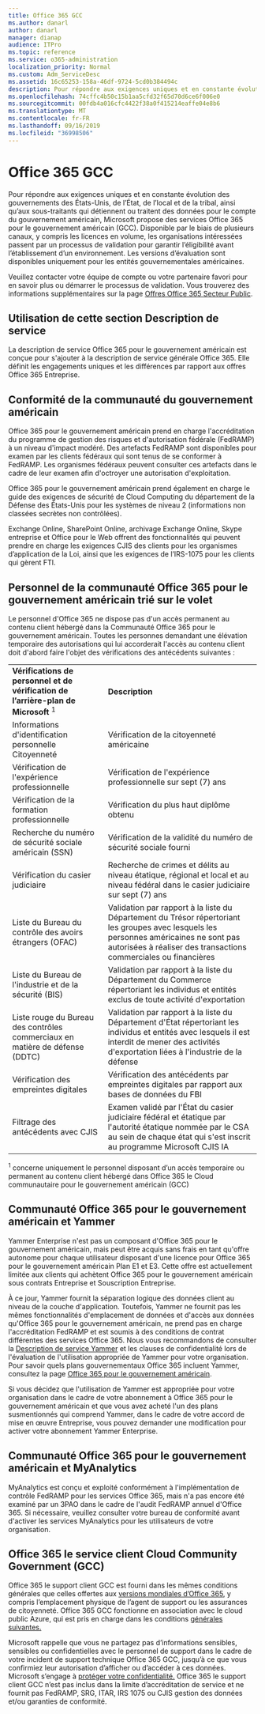 ```yaml
---
title: Office 365 GCC
ms.author: danarl
author: danarl
manager: dianap
audience: ITPro
ms.topic: reference
ms.service: o365-administration
localization_priority: Normal
ms.custom: Adm_ServiceDesc
ms.assetid: 16c65253-158a-46df-9724-5cd0b384494c
description: Pour répondre aux exigences uniques et en constante évolution des gouvernements des États-Unis, de l’État, de l’local et de la tribal, ainsi qu’aux sous-traitants qui détiennent ou traitent des données pour le compte du gouvernement américain, Microsoft propose des services Office 365 pour le gouvernement américain (GCC). Disponible par le biais de plusieurs canaux, y compris les licences en volume, les organisations intéressées passent par un processus de validation pour garantir l’éligibilité avant l’établissement d’un environnement. Les versions d’évaluation sont disponibles uniquement pour les entités gouvernementales américaines.
ms.openlocfilehash: 74cffc4b50c15b1aa5cfd32f65d70d6ce6f006e0
ms.sourcegitcommit: 00fdb4a016cfc4422f38a0f415214eaffe04e8b6
ms.translationtype: MT
ms.contentlocale: fr-FR
ms.lasthandoff: 09/16/2019
ms.locfileid: "36998506"
---
```

# <a name="office-365-gcc"></a>Office 365 GCC

Pour répondre aux exigences uniques et en constante évolution des gouvernements des États-Unis, de l’État, de l’local et de la tribal, ainsi qu’aux sous-traitants qui détiennent ou traitent des données pour le compte du gouvernement américain, Microsoft propose des services Office 365 pour le gouvernement américain (GCC). Disponible par le biais de plusieurs canaux, y compris les licences en volume, les organisations intéressées passent par un processus de validation pour garantir l’éligibilité avant l’établissement d’un environnement. Les versions d’évaluation sont disponibles uniquement pour les entités gouvernementales américaines. 
  
Veuillez contacter votre équipe de compte ou votre partenaire favori pour en savoir plus ou démarrer le processus de validation. Vous trouverez des informations supplémentaires sur la page [Offres Office 365 Secteur Public](https://products.office.com/en-us/government/compare-office-365-government-plans). 
  
## <a name="how-to-use-this-service-description-section"></a>Utilisation de cette section Description de service

La description de service Office 365 pour le gouvernement américain est conçue pour s'ajouter à la description de service générale Office 365. Elle définit les engagements uniques et les différences par rapport aux offres Office 365 Entreprise.
  
## <a name="us-government-community-compliance"></a>Conformité de la communauté du gouvernement américain

Office 365 pour le gouvernement américain prend en charge l'accréditation du programme de gestion des risques et d'autorisation fédérale (FedRAMP) à un niveau d'impact modéré. Des artefacts FedRAMP sont disponibles pour examen par les clients fédéraux qui sont tenus de se conformer à FedRAMP. Les organismes fédéraux peuvent consulter ces artefacts dans le cadre de leur examen afin d'octroyer une autorisation d'exploitation.
  
Office 365 pour le gouvernement américain prend également en charge le guide des exigences de sécurité de Cloud Computing du département de la Défense des États-Unis pour les systèmes de niveau 2 (informations non classées secrètes non contrôlées). 
  
Exchange Online, SharePoint Online, archivage Exchange Online, Skype entreprise et Office pour le Web offrent des fonctionnalités qui peuvent prendre en charge les exigences CJIS des clients pour les organismes d’application de la Loi, ainsi que les exigences de l’IRS-1075 pour les clients qui gèrent FTI.
  
## <a name="office-365-us-government-community-screened-personnel"></a>Personnel de la communauté Office 365 pour le gouvernement américain trié sur le volet

Le personnel d'Office 365 ne dispose pas d'un accès permanent au contenu client hébergé dans la Communauté Office 365 pour le gouvernement américain. Toutes les personnes demandant une élévation temporaire des autorisations qui lui accorderait l'accès au contenu client doit d'abord faire l'objet des vérifications des antécédents suivantes : 
  
|||
|:-----|:-----|
|**Vérifications de personnel et de vérification de l’arrière-plan de Microsoft** <sup>1</sup> <br/> |**Description** <br/> |
|Informations d'identification personnelle Citoyenneté  <br/> |Vérification de la citoyenneté américaine  <br/> |
|Vérification de l'expérience professionnelle  <br/> |Vérification de l'expérience professionnelle sur sept (7) ans  <br/> |
|Vérification de la formation professionnelle  <br/> |Vérification du plus haut diplôme obtenu  <br/> |
|Recherche du numéro de sécurité sociale américain (SSN)  <br/> |Vérification de la validité du numéro de sécurité sociale fourni  <br/> |
|Vérification du casier judiciaire  <br/> |Recherche de crimes et délits au niveau étatique, régional et local et au niveau fédéral dans le casier judiciaire sur sept (7) ans  <br/> |
|Liste du Bureau du contrôle des avoirs étrangers (OFAC)  <br/> |Validation par rapport à la liste du Département du Trésor répertoriant les groupes avec lesquels les personnes américaines ne sont pas autorisées à réaliser des transactions commerciales ou financières  <br/> |
|Liste du Bureau de l'industrie et de la sécurité (BIS)  <br/> |Validation par rapport à la liste du Département du Commerce répertoriant les individus et entités exclus de toute activité d'exportation  <br/> |
|Liste rouge du Bureau des contrôles commerciaux en matière de défense (DDTC)  <br/> |Validation par rapport à la liste du Département d'État répertoriant les individus et entités avec lesquels il est interdit de mener des activités d'exportation liées à l'industrie de la défense  <br/> |
|Vérification des empreintes digitales  <br/> |Vérification des antécédents par empreintes digitales par rapport aux bases de données du FBI  <br/> |
|Filtrage des antécédents avec CJIS  <br/> |Examen validé par l'État du casier judiciaire fédéral et étatique par l'autorité étatique nommée par le CSA au sein de chaque état qui s'est inscrit au programme Microsoft CJIS IA  <br/> |

<sup>1</sup> concerne uniquement le personnel disposant d’un accès temporaire ou permanent au contenu client hébergé dans Office 365 le Cloud communautaire pour le gouvernement américain (GCC)  
## <a name="office-365-us-government-community-and-yammer"></a>Communauté Office 365 pour le gouvernement américain et Yammer

Yammer Enterprise n'est pas un composant d'Office 365 pour le gouvernement américain, mais peut être acquis sans frais en tant qu'offre autonome pour chaque utilisateur disposant d'une licence pour Office 365 pour le gouvernement américain Plan E1 et E3. Cette offre est actuellement limitée aux clients qui achètent Office 365 pour le gouvernement américain sous contrats Entreprise et Souscription Entreprise. 
  
À ce jour, Yammer fournit la séparation logique des données client au niveau de la couche d'application. Toutefois, Yammer ne fournit pas les mêmes fonctionnalités d'emplacement de données et d'accès aux données qu'Office 365 pour le gouvernement américain, ne prend pas en charge l'accréditation FedRAMP et est soumis à des conditions de contrat différentes des services Office 365. Nous vous recommandons de consulter la [Description de service Yammer](../../yammer-service-description/yammer-service-description.md) et les clauses de confidentialité lors de l'évaluation de l'utilisation appropriée de Yammer pour votre organisation. Pour savoir quels plans gouvernementaux Office 365 incluent Yammer, consultez la page [Office 365 pour le gouvernement américain](office-365-us-government.md).
  
Si vous décidez que l'utilisation de Yammer est appropriée pour votre organisation dans le cadre de votre abonnement à Office 365 pour le gouvernement américain et que vous avez acheté l'un des plans susmentionnés qui comprend Yammer, dans le cadre de votre accord de mise en œuvre Entreprise, vous pouvez demander une modification pour activer votre abonnement Yammer Enterprise.
  
## <a name="office-365-us-government-community-and-myanalytics"></a>Communauté Office 365 pour le gouvernement américain et MyAnalytics

MyAnalytics est conçu et exploité conformément à l'implémentation de contrôle FedRAMP pour les services Office 365, mais n'a pas encore été examiné par un 3PAO dans le cadre de l'audit FedRAMP annuel d'Office 365. Si nécessaire, veuillez consulter votre bureau de conformité avant d'activer les services MyAnalytics pour les utilisateurs de votre organisation.
  
## <a name="office-365-us-government-community-cloud-gcc-customer-support"></a>Office 365 le service client Cloud Community Government (GCC)

Office 365 le support client GCC est fourni dans les mêmes conditions générales que celles offertes aux [versions mondiales d’Office 365](https://docs.microsoft.com/en-us/office365/servicedescriptions/office-365-platform-service-description/support 
), y compris l’emplacement physique de l’agent de support ou les assurances de citoyenneté. Office 365 GCC fonctionne en association avec le cloud public Azure, qui est pris en charge dans les conditions [générales suivantes.](https://azure.microsoft.com/en-us/support/plans/)

Microsoft rappelle que vous ne partagez pas d’informations sensibles, sensibles ou confidentielles avec le personnel de support dans le cadre de votre incident de support technique Office 365 GCC, jusqu’à ce que vous confirmiez leur autorisation d’afficher ou d’accéder à ces données. Microsoft s’engage à [protéger votre confidentialité.](https://privacy.microsoft.com/en-US/privacystatement ) Office 365 le support client GCC n’est pas inclus dans la limite d’accréditation de service et ne fournit pas FedRAMP, SRG, ITAR, IRS 1075 ou CJIS gestion des données et/ou garanties de conformité.
